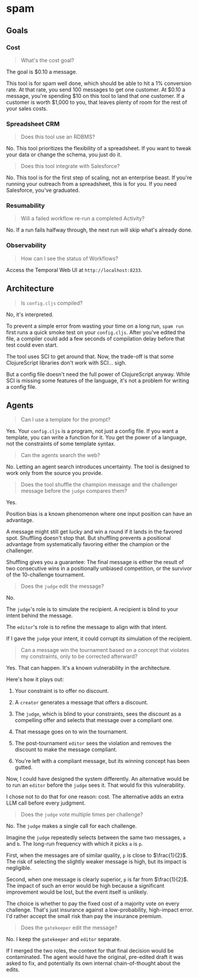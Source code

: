 # spam

## Goals

### Cost

> What's the cost goal?

The goal is $0.10 a message.

This tool is for spam well done, which should be able to hit a 1% conversion rate. At that rate, you send 100 messages to get one customer. At $0.10 a message, you're spending $10 on this tool to land that one customer. If a customer is worth $1,000 to you, that leaves plenty of room for the rest of your sales costs.

### Spreadsheet CRM

> Does this tool use an RDBMS?

No. This tool prioritizes the flexibility of a spreadsheet. If you want to tweak your data or change the schema, you just do it.

> Does this tool integrate with Salesforce?

No. This tool is for the first step of scaling, not an enterprise beast. If you're running your outreach from a spreadsheet, this is for you. If you need Salesforce, you've graduated.

### Resumability

> Will a failed workflow re-run a completed Activity?

No. If a run fails halfway through, the next run will skip what's already done.

### Observability

> How can I see the status of Workflows?

Access the Temporal Web UI at `http://localhost:8233`.

## Architecture

> Is `config.cljs` compiled?

No, it's interpreted.

To prevent a simple error from wasting your time on a long run, `spam run` first runs a quick smoke test on your `config.cljs`. After you've edited the file, a compiler could add a few seconds of compilation delay before that test could even start.

The tool uses SCI to get around that. Now, the trade-off is that some ClojureScript libraries don't work with SCI... sigh.

But a config file doesn't need the full power of ClojureScript anyway. While SCI is missing some features of the language, it's not a problem for writing a config file.

## Agents

> Can I use a template for the prompt?

Yes. Your `config.cljs` is a program, not just a config file. If you want a template, you can write a function for it. You get the power of a language, not the constraints of some template syntax.

> Can the agents search the web?

No. Letting an agent search introduces uncertainty. The tool is designed to work only from the source you provide.

> Does the tool shuffle the champion message and the challenger message before the `judge` compares them?

Yes.

Position bias is a known phenomenon where one input position can have an advantage.

A message might still get lucky and win a round if it lands in the favored spot. Shuffling doesn't stop that. But shuffling prevents a positional advantage from systematically favoring either the champion or the challenger.

Shuffling gives you a guarantee: The final message is either the result of two consecutive wins in a positionally unbiased competition, or the survivor of the 10-challenge tournament.

> Does the `judge` edit the message?

No.

The `judge`'s role is to simulate the recipient. A recipient is blind to your intent behind the message.

The `editor`'s role is to refine the message to align with that intent.

If I gave the `judge` your intent, it could corrupt its simulation of the recipient.

> Can a message win the tournament based on a concept that violates my constraints, only to be corrected afterward?

Yes. That can happen. It's a known vulnerability in the architecture.

Here's how it plays out:

1. Your constraint is to offer no discount.

1. A `creator` generates a message that offers a discount.

1. The `judge`, which is blind to your constraints, sees the discount as a compelling offer and selects that message over a compliant one.

1. That message goes on to win the tournament.

1. The post-tournament `editor` sees the violation and removes the discount to make the message compliant.

1. You're left with a compliant message, but its winning concept has been gutted.

Now, I could have designed the system differently. An alternative would be to run an `editor` before the `judge` sees it. That would fix this vulnerability.

I chose not to do that for one reason: cost. The alternative adds an extra LLM call before every judgment.

> Does the `judge` vote multiple times per challenge?

No. The `judge` makes a single call for each challenge.

Imagine the `judge` repeatedly selects between the same two messages, `a` and `b`. The long-run frequency with which it picks `a` is `p`.

First, when the messages are of similar quality, `p` is close to $\frac{1}{2}$. The risk of selecting the slightly weaker message is high, but its impact is negligible.

Second, when one message is clearly superior, `p` is far from $\frac{1}{2}$. The impact of such an error would be high because a significant improvement would be lost, but the event itself is unlikely.

The choice is whether to pay the fixed cost of a majority vote on every challenge. That's just insurance against a low-probability, high-impact error. I'd rather accept the small risk than pay the insurance premium.

> Does the `gatekeeper` edit the message?

No. I keep the `gatekeeper` and `editor` separate.

If I merged the two roles, the context for that final decision would be contaminated. The agent would have the original, pre-edited draft it was asked to fix, and potentially its own internal chain-of-thought about the edits.
